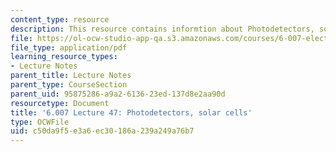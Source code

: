 ```yaml
---
content_type: resource
description: This resource contains informtion about Photodetectors, solar cells.
file: https://ol-ocw-studio-app-qa.s3.amazonaws.com/courses/6-007-electromagnetic-energy-from-motors-to-lasers-spring-2011/c50da9f5e3a6ec30186a239a249a76b7_MIT6_007S11_lec47.pdf
file_type: application/pdf
learning_resource_types:
- Lecture Notes
parent_title: Lecture Notes
parent_type: CourseSection
parent_uid: 95875286-a9a2-6136-23ed-137d8e2aa90d
resourcetype: Document
title: '6.007 Lecture 47: Photodetectors, solar cells'
type: OCWFile
uid: c50da9f5-e3a6-ec30-186a-239a249a76b7
---
```

